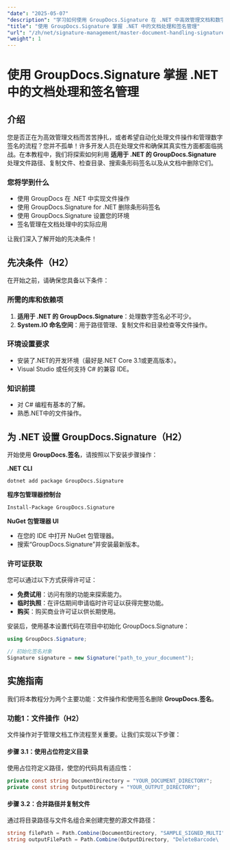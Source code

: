 ```yaml
---
"date": "2025-05-07"
"description": "学习如何使用 GroupDocs.Signature 在 .NET 中高效管理文档和数字签名。自动化文件操作、搜索和删除条形码签名。"
"title": "使用 GroupDocs.Signature 掌握 .NET 中的文档处理和签名管理"
"url": "/zh/net/signature-management/master-document-handling-signature-management-dotnet/"
"weight": 1
---
```


# 使用 GroupDocs.Signature 掌握 .NET 中的文档处理和签名管理

## 介绍

您是否正在为高效管理文档而苦苦挣扎，或者希望自动化处理文件操作和管理数字签名的流程？您并不孤单！许多开发人员在处理文件和确保其真实性方面都面临挑战。在本教程中，我们将探索如何利用 **适用于 .NET 的 GroupDocs.Signature** 处理文件路径、复制文件、检查目录、搜索条形码签名以及从文档中删除它们。

### 您将学到什么

- 使用 GroupDocs 在 .NET 中实现文件操作
- 使用 GroupDocs.Signature for .NET 删除条形码签名
- 使用 GroupDocs.Signature 设置您的环境
- 签名管理在文档处理中的实际应用

让我们深入了解开始的先决条件！

## 先决条件（H2）

在开始之前，请确保您具备以下条件：

### 所需的库和依赖项

1. **适用于 .NET 的 GroupDocs.Signature**：处理数字签名必不可少。
2. **System.IO 命名空间**：用于路径管理、复制文件和目录检查等文件操作。

### 环境设置要求

- 安装了.NET的开发环境（最好是.NET Core 3.1或更高版本）。
- Visual Studio 或任何支持 C# 的兼容 IDE。

### 知识前提

- 对 C# 编程有基本的了解。
- 熟悉.NET中的文件操作。

## 为 .NET 设置 GroupDocs.Signature（H2）

开始使用 **GroupDocs.签名**，请按照以下安装步骤操作：

**.NET CLI**
```
dotnet add package GroupDocs.Signature
```

**程序包管理器控制台**
```
Install-Package GroupDocs.Signature
```

**NuGet 包管理器 UI**

- 在您的 IDE 中打开 NuGet 包管理器。
- 搜索“GroupDocs.Signature”并安装最新版本。

### 许可证获取

您可以通过以下方式获得许可证：

- **免费试用**：访问有限的功能来探索能力。
- **临时执照**：在评估期间申请临时许可证以获得完整功能。
- **购买**：购买商业许可证以供长期使用。

安装后，使用基本设置代码在项目中初始化 GroupDocs.Signature：

```csharp
using GroupDocs.Signature;

// 初始化签名对象
Signature signature = new Signature("path_to_your_document");
```

## 实施指南

我们将本教程分为两个主要功能：文件操作和使用签名删除 **GroupDocs.签名**。

### 功能1：文件操作（H2）

文件操作对于管理文档工作流程至关重要。让我们实现以下步骤：

#### 步骤 3.1：使用占位符定义目录

使用占位符定义路径，使您的代码具有适应性：

```csharp
private const string DocumentDirectory = "YOUR_DOCUMENT_DIRECTORY";
private const string OutputDirectory = "YOUR_OUTPUT_DIRECTORY";
```

#### 步骤 3.2：合并路径并复制文件

通过将目录路径与文件名组合来创建完整的源文件路径：

```csharp
string filePath = Path.Combine(DocumentDirectory, "SAMPLE_SIGNED_MULTI");
string outputFilePath = Path.Combine(OutputDirectory, "DeleteBarcode\